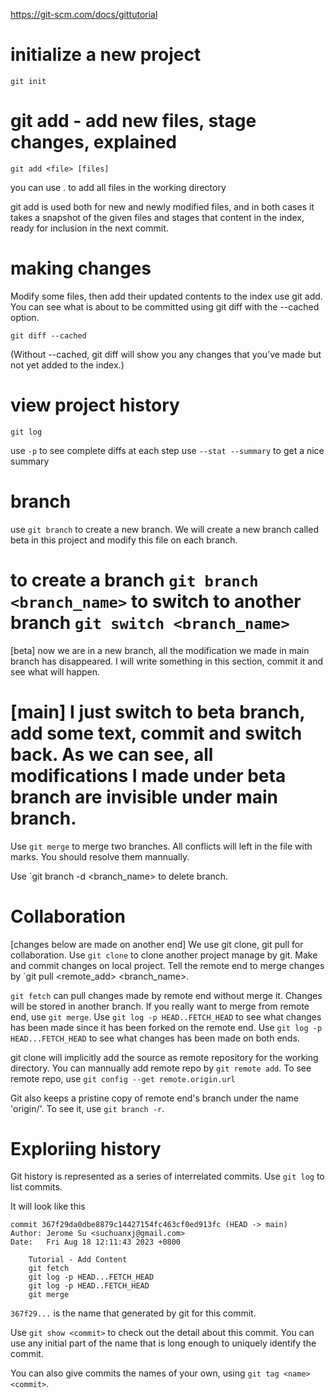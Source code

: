 https://git-scm.com/docs/gittutorial
# initialize a new project
```
git init
```

# git add - add new files, stage changes, explained 

```
git add <file> [files]
```
you can use . to add all files in the working directory

git add is used both for new and newly modified files, and in both cases it takes a snapshot of the given files and stages that content in the index, ready for inclusion in the next commit.

# making changes
Modify some files, then add their updated contents to the index use git add.
You can see what is about to be committed using git diff with the --cached option.
```
git diff --cached
```
(Without --cached, git diff will show you any changes that you’ve made but not yet added to the index.)

# view project history
```
git log
```
use `-p` to see complete diffs at each step
use `--stat --summary` to get a nice summary

# branch
use `git branch` to create a new branch. We will create a new branch called beta in this project 
and modify this file on each branch.

to create a branch `git branch <branch_name>`
to switch to another branch `git switch <branch_name>` 
=======
[beta] now we are in a new branch, all the modification we made in main branch has disappeared.
I will write something in this section, commit it and see what will happen.

[main] I just switch to beta branch, add some text, commit and switch back.
As we can see, all modifications I made under beta branch are invisible under main branch.
=======

Use `git merge` to merge two branches. All conflicts will left in the file with marks.
You should resolve them mannually.

Use `git branch -d <branch_name> to delete branch.

# Collaboration
[changes below are made on another end]
We use git clone, git pull for collaboration.
Use `git clone` to clone another project manage by git.
Make and commit changes on local project.
Tell the remote end to merge changes by `git pull <remote_add> <branch_name>.

`git fetch` can pull changes made by remote end without merge it. Changes will be stored in another branch.
If you really want to merge from remote end, use `git merge`.
Use `git log -p HEAD..FETCH_HEAD` to see what changes has been made since it has been forked on the remote end.
Use `git log -p HEAD...FETCH_HEAD` to see what changes has been made on both ends.

git clone will implicitly add the source as remote repository for the working directory.
You can mannually add remote repo by `git remote add`.
To see remote repo, use `git config --get remote.origin.url`

Git also keeps a pristine copy of remote end's branch under the name 'origin/<branch>'.
To see it, use `git branch -r`.

# Exploriing history
Git history is represented as a series of interrelated commits. 
Use `git log` to list commits.

It will look like this
```
commit 367f29da0dbe8879c14427154fc463cf0ed913fc (HEAD -> main)
Author: Jerome Su <suchuanxj@gmail.com>
Date:   Fri Aug 18 12:11:43 2023 +0800

    Tutorial - Add Content
    git fetch
    git log -p HEAD...FETCH_HEAD
    git log -p HEAD..FETCH_HEAD
    git merge
```
`367f29...` is the name that generated by git for this commit.

Use `git show <commit>` to check out the detail about this commit. You can use any initial part of the name that is long enough to uniquely identify the commit.

You can also give commits the names of your own, using `git tag <name> <commit>`.


